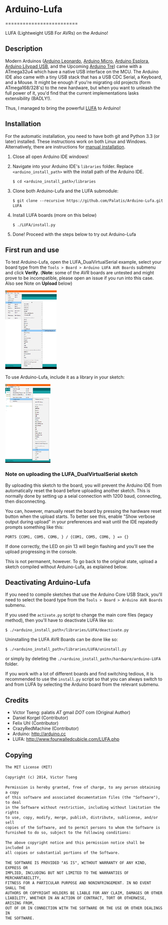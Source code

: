 # Arduino-Lufa

=========================

LUFA (Lightweight USB For AVRs) on the Arduino!

## Description

Modern Arduinos ([Arduino Leonardo], [Arduino Micro], [Arduino Esplora], [Arduino Lilypad USB], and the Upcoming [Arduino Tre]) came with a ATmega32u4 which have a native USB interface on the MCU. The Arduino IDE also came with a tiny USB stack that has a USB CDC Serial, a Keyboard, and a Mouse. It might be enough if you're migrating old projects (form ATmega168/328's) to the new hardware, but when you want to unleash the full power of it, you'd find that the current implementations lasks extensibility (BADLY!).

Thus, I managed to bring the powerful [LUFA] to Arduino!

[Arduino Leonardo]:http://arduino.cc/en/Main/ArduinoBoardLeonardo
[Arduino Micro]:http://arduino.cc/en/Main/ArduinoBoardMicro
[Arduino Esplora]:http://arduino.cc/en/Main/ArduinoBoardEsplora#.Uv9QRNySzkI
[Arduino Lilypad USB]:http://arduino.cc/en/Main/ArduinoBoardLilyPadUSB
[Arduino Tre]:http://arduino.cc/en/Main/ArduinoBoardTre

[LUFA]:http://www.fourwalledcubicle.com/LUFA.php

## Installation

For the automatic installation, you need to have both git and Python 3.3 (or later) installed. These instructions work on both Linux and Windows.
Alternatively, there are instructions for [manual installation].

1. Close all open Arduino IDE windows!

2. Navigate into your Arduino IDE's `libraries` folder. Replace `<arduino_install_path>` with the install path of the Arduino IDE.

    ```
    $ cd <arduino_install_path>/libraries
    ```

3. Clone both Arduino-Lufa and the LUFA submodule:

    ```
    $ git clone --recursive https://github.com/Palatis/Arduino-Lufa.git LUFA
    ```

4. Install LUFA boards (more on this below)

    ```
    $ ./LUFA/install.py
    ```

5. Done! Proceed with the steps below to try out Arduino-Lufa

[manual installation]:docs/manual_installation.md

## First run and use

To test Arduino-Lufa, open the LUFA_DualVirtualSerial example, select your board type from
the `Tools > Board > Arduino LUFA AVR Boards` submenu and click __Verify__. 
(**Note**: some of the AVR boards are untested and might prove to be incompatible, 
please open an issue if you run into this case. Also see Note on __Upload__ below)

<img src="docs/open_example.png" height="250"
alt="File -> Examples -> Examples for any board -> LUFA -> LUFA_DualVirtualSerial"
title="File -> Examples -> Examples for any board -> LUFA -> LUFA_DualVirtualSerial"
/>

To use Arduino-Lufa, include it as a library in your sketch:

<img src="docs/include_library.png" height="250"
alt="Sketch -> Include Library -> Contributed Libraries -> LUFA"
title="Sketch -> Include Library -> Contributed Libraries -> LUFA"
/>

### Note on uploading the LUFA_DualVirtualSerial sketch

By uploading this sketch to the board, you will prevent the Arduino IDE from automatically reset the board before uploading another sketch. This is normally done by setting up a seial connection with 1200 baud, connecting, then disconnecting.

You can, however, manually reset the board by pressing the hardware reset button when the upload starts. To better see this, enable "Show verbose output during upload" in your preferences and wait until the IDE repatedly prompts something like this:

```
PORTS {COM1, COM5, COM6, } / {COM1, COM5, COM6, } => {}
```

If done correctly, the LED on pin 13 will begin flashing and you'll see the upload progressing in the console.

This is not permanent, however. To go back to the original state, upload a sketch compiled without Arduino-Lufa, as explained below.

## Deactivating Arduino-Lufa

If you need to compile sketches that use the Arduino Core USB Stack, you'll need to select the board type from
the `Tools > Board > Arduino AVR Boards` submenu.

If you used the `activate.py` script to change the main core files (legacy method), then you'll have to deactivate
LUFA like so:

```
$ ./<arduino_install_path>/libraries/LUFA/deactivate.py
```

Uninstalling the LUFA AVR Boards can be done like so: 

```
$ ./<arduino_install_path>/libraries/LUFA/uninstall.py
```

or simply by deleting the `./<arduino_install_path>/hardware/arduino-LUFA` folder.

If you work with a lot of different boards and find switching tedious, it is recommended to use the `install.py` script
so that you can always switch to and from LUFA by selecting the Arduino board from the relevant submenu.

## Credits
* Victor Tseng: palatis _AT_ gmail _DOT_ com (Original Author)
* Daniel Korgel (Contributor)
* Felix Uhl (Contributor)
* CrazyRedMachine (Contributor)
* Arduino: http://arduino.cc
* LUFA: http://www.fourwalledcubicle.com/LUFA.php

## Copying
    The MIT License (MIT)

    Copyright (c) 2014, Victor Tseng

    Permission is hereby granted, free of charge, to any person obtaining a copy
    of this software and associated documentation files (the "Software"), to deal
    in the Software without restriction, including without limitation the rights
    to use, copy, modify, merge, publish, distribute, sublicense, and/or sell
    copies of the Software, and to permit persons to whom the Software is
    furnished to do so, subject to the following conditions:

    The above copyright notice and this permission notice shall be included in
    all copies or substantial portions of the Software.

    THE SOFTWARE IS PROVIDED "AS IS", WITHOUT WARRANTY OF ANY KIND, EXPRESS OR
    IMPLIED, INCLUDING BUT NOT LIMITED TO THE WARRANTIES OF MERCHANTABILITY,
    FITNESS FOR A PARTICULAR PURPOSE AND NONINFRINGEMENT. IN NO EVENT SHALL THE
    AUTHORS OR COPYRIGHT HOLDERS BE LIABLE FOR ANY CLAIM, DAMAGES OR OTHER
    LIABILITY, WHETHER IN AN ACTION OF CONTRACT, TORT OR OTHERWISE, ARISING FROM,
    OUT OF OR IN CONNECTION WITH THE SOFTWARE OR THE USE OR OTHER DEALINGS IN
    THE SOFTWARE.
